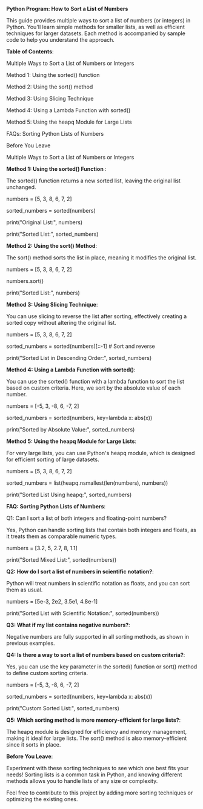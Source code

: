 
**Python Program: How to Sort a List of Numbers**

This guide provides multiple ways to sort a list of numbers (or integers) in Python. You'll learn simple methods for smaller lists, as well as efficient techniques for larger datasets. Each method is accompanied by sample code to help you understand the approach.


**Table of Contents**:

Multiple Ways to Sort a List of Numbers or Integers

Method 1: Using the sorted() function

Method 2: Using the sort() method

Method 3: Using Slicing Technique

Method 4: Using a Lambda Function with sorted()

Method 5: Using the heapq Module for Large Lists

FAQs: Sorting Python Lists of Numbers

Before You Leave



Multiple Ways to Sort a List of Numbers or Integers

**Method 1: Using the sorted() Function** :

The sorted() function returns a new sorted list, leaving the original list unchanged.

numbers = [5, 3, 8, 6, 7, 2]

sorted_numbers = sorted(numbers)

print("Original List:", numbers)

print("Sorted List:", sorted_numbers)



**Method 2: Using the sort() Method**: 

The sort() method sorts the list in place, meaning it modifies the original list.

numbers = [5, 3, 8, 6, 7, 2]

numbers.sort()

print("Sorted List:", numbers)



**Method 3: Using Slicing Technique**:

You can use slicing to reverse the list after sorting, effectively creating a sorted copy without altering the original list.

numbers = [5, 3, 8, 6, 7, 2]

sorted_numbers = sorted(numbers)[::-1]  # Sort and reverse

print("Sorted List in Descending Order:", sorted_numbers)



**Method 4: Using a Lambda Function with sorted()**: 

You can use the sorted() function with a lambda function to sort the list based on custom criteria. Here, we sort by the absolute value of each number.

numbers = [-5, 3, -8, 6, -7, 2]

sorted_numbers = sorted(numbers, key=lambda x: abs(x))

print("Sorted by Absolute Value:", sorted_numbers)



**Method 5: Using the heapq Module for Large Lists**:

For very large lists, you can use Python's heapq module, which is designed for efficient sorting of large datasets.

numbers = [5, 3, 8, 6, 7, 2]

sorted_numbers = list(heapq.nsmallest(len(numbers), numbers))

print("Sorted List Using heapq:", sorted_numbers)



**FAQ: Sorting Python Lists of Numbers**:

Q1: Can I sort a list of both integers and floating-point numbers?

Yes, Python can handle sorting lists that contain both integers and floats, as it treats them as comparable numeric types.

numbers = [3.2, 5, 2.7, 8, 1.1]

print("Sorted Mixed List:", sorted(numbers))



**Q2: How do I sort a list of numbers in scientific notation?**:

Python will treat numbers in scientific notation as floats, and you can sort them as usual.

numbers = [5e-3, 2e2, 3.5e1, 4.8e-1]

print("Sorted List with Scientific Notation:", sorted(numbers))



**Q3: What if my list contains negative numbers?**:

Negative numbers are fully supported in all sorting methods, as shown in previous examples.



**Q4: Is there a way to sort a list of numbers based on custom criteria?**:

Yes, you can use the key parameter in the sorted() function or sort() method to define custom sorting criteria.

numbers = [-5, 3, -8, 6, -7, 2]

sorted_numbers = sorted(numbers, key=lambda x: abs(x))

print("Custom Sorted List:", sorted_numbers)



**Q5: Which sorting method is more memory-efficient for large lists?**:

The heapq module is designed for efficiency and memory management, making it ideal for large lists. The sort() method is also memory-efficient since it sorts in place.



**Before You Leave**:

Experiment with these sorting techniques to see which one best fits your needs! Sorting lists is a common task in Python, and knowing different methods allows you to handle lists of any size or complexity.

Feel free to contribute to this project by adding more sorting techniques or optimizing the existing ones.






